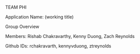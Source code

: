 TEAM PHI

Application Name: (working title)

Group Overview

Members: Rishab Chakravarthy, Kenny Duong, Zach Reynolds 

Github IDs: rchakravarth, kennyvduong, ztreynolds    


 
 
 
 
 
